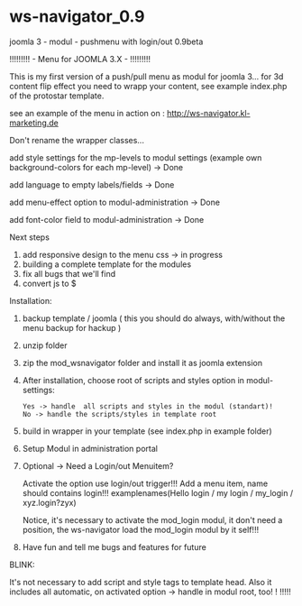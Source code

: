 # ws-navigator_0.9
joomla 3 - modul - pushmenu with login/out 0.9beta

!!!!!!!!! - Menu for JOOMLA 3.X - !!!!!!!!!

This is my first version of a push/pull menu as modul for joomla 3...
for 3d content flip effect you need to wrapp your content, see example index.php of the protostar template.

see an example of the menu in action on : http://ws-navigator.kl-marketing.de

Don't rename the wrapper classes...

add style settings for the mp-levels to modul settings (example own background-colors for each mp-level) -> Done

add language to empty labels/fields -> Done

add menu-effect option to modul-administration -> Done

add font-color field to modul-administration -> Done

Next steps
  1. add responsive design to the menu css -> in progress
  2. building a complete template for the modules
  3. fix all bugs that we'll find
  4. convert js to $

Installation:
  1. backup template / joomla ( this you should do always, with/without the menu backup for hackup )
  2. unzip folder
  3. zip the mod_wsnavigator folder and install it as joomla extension
  4. After installation, choose root of scripts and styles option in modul-settings:

         Yes -> handle  all scripts and styles in the modul (standart)!
         No -> handle the scripts/styles in template root

  5. build in wrapper in your template (see index.php in example folder)
  6. Setup Modul in administration portal
  7. Optional -> Need a Login/out Menuitem?

        Activate the option use login/out trigger!!!
        Add a menu item, name should contains login!!!
        examplenames(Hello login / my login / my_login / xyz.login?zyx)

        Notice, it's necessary to activate the mod_login modul, it don't need a position,
        the ws-navigator load the mod_login modul by it self!!!

  8. Have fun and tell me bugs and features for future


BLINK:

  It's not necessary to add script and style tags to template head. Also it includes all automatic,
  on activated option -> handle in modul root, too! ! !!!!!

